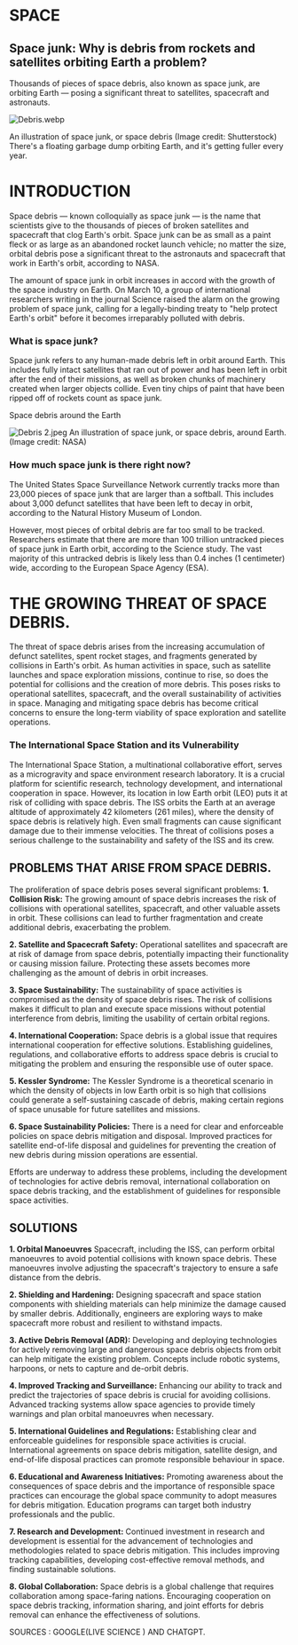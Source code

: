    # SPACE 
 ## Space junk: Why is debris from rockets and satellites orbiting Earth a problem?
Thousands of pieces of space debris, also known as space junk, are orbiting Earth — posing a significant threat to satellites, spacecraft and astronauts.


![Debris.webp](https://cdn.mos.cms.futurecdn.net/K6b7VvXYjcFZAHdBjEfh4i-650-80.jpg.webp)

An illustration of space junk, or space debris (Image credit: Shutterstock)
There's a floating garbage dump orbiting Earth, and it's getting fuller every year. 

# INTRODUCTION
Space debris — known colloquially as space junk — is the name that scientists give to the thousands of pieces of broken satellites and spacecraft that clog Earth's orbit. Space junk can be as small as a paint fleck or as large as an abandoned rocket launch vehicle; no matter the size, orbital debris pose a significant threat to the astronauts and spacecraft that work in Earth's orbit, according to NASA.

The amount of space junk in orbit increases in accord with the growth of the space industry on Earth. On March 10, a group of international researchers writing in the journal Science raised the alarm on the growing problem of space junk, calling for a legally-binding treaty to "help protect Earth's orbit" before it becomes irreparably polluted with debris. 

### What is space junk?
Space junk refers to any human-made debris left in orbit around Earth. This includes fully intact satellites that ran out of power and has been left in orbit after the end of their missions, as well as broken chunks of machinery created when larger objects collide. Even tiny chips of paint that have been ripped off of rockets count as space junk.

Space debris around the Earth


![Debris 2.jpeg](https://static.nationalgeographic.co.uk/files/styles/image_3200/public/01-debris_objects_-_mostly_debris_-_in_low_earth_orbit_leo_-_view_over_the_equator.webp?w=1450&h=816)
An illustration of space junk, or space debris, around Earth. (Image credit: NASA)

### How much space junk is there right now?
The United States Space Surveillance Network currently tracks more than 23,000 pieces of space junk that are larger than a softball. This includes about 3,000 defunct satellites that have been left to decay in orbit, according to the Natural History Museum of London.

However, most pieces of orbital debris are far too small to be tracked. Researchers estimate that there are more than 100 trillion untracked pieces of space junk in Earth orbit, according to the Science study. The vast majority of this untracked debris is likely less than 0.4 inches (1 centimeter) wide, according to the European Space Agency (ESA).

# THE GROWING THREAT OF SPACE DEBRIS.
The threat of space debris arises from the increasing accumulation of defunct satellites, spent rocket stages, and fragments generated by collisions in Earth's orbit. As human activities in space, such as satellite launches and space exploration missions, continue to rise, so does the potential for collisions and the creation of more debris. This poses risks to operational satellites, spacecraft, and the overall sustainability of activities in space. Managing and mitigating space debris has become critical concerns to ensure the long-term viability of space exploration and satellite operations.

### The International Space Station and its Vulnerability
The International Space Station, a multinational collaborative effort, serves as a microgravity and space environment research laboratory. It is a crucial platform for scientific research, technology development, and international cooperation in space. However, its location in low Earth orbit (LEO) puts it at risk of colliding with space debris.
The ISS orbits the Earth at an average altitude of approximately 42 kilometers (261 miles), where the density of space debris is relatively high. Even small fragments can cause significant damage due to their immense velocities. The threat of collisions poses a serious challenge to the sustainability and safety of the ISS and its crew.

## PROBLEMS THAT ARISE FROM SPACE DEBRIS.
The proliferation of space debris poses several significant problems:
**1. Collision Risk:** The growing amount of space debris increases the risk of collisions with operational satellites, spacecraft, and other valuable assets in orbit. These collisions can lead to further fragmentation and create additional debris, exacerbating the problem.

**2. Satellite and Spacecraft Safety:** Operational satellites and spacecraft are at risk of damage from space debris, potentially impacting their functionality or causing mission failure. Protecting these assets becomes more challenging as the amount of debris in orbit increases.

**3. Space Sustainability:** The sustainability of space activities is compromised as the density of space debris rises. The risk of collisions makes it difficult to plan and execute space missions without potential interference from debris, limiting the usability of certain orbital regions.

**4. International Cooperation:** Space debris is a global issue that requires international cooperation for effective solutions. Establishing guidelines, regulations, and collaborative efforts to address space debris is crucial to mitigating the problem and ensuring the responsible use of outer space.

**5. Kessler Syndrome:** The Kessler Syndrome is a theoretical scenario in which the density of objects in low Earth orbit is so high that collisions could generate a self-sustaining cascade of debris, making certain regions of space unusable for future satellites and missions.

**6. Space Sustainability Policies:** There is a need for clear and enforceable policies on space debris mitigation and disposal. Improved practices for satellite end-of-life disposal and guidelines for preventing the creation of new debris during mission operations are essential.

Efforts are underway to address these problems, including the development of technologies for active debris removal, international collaboration on space debris tracking, and the establishment of guidelines for responsible space activities.

   ## SOLUTIONS
**1.	Orbital Manoeuvres** Spacecraft, including the ISS, can perform orbital manoeuvres to avoid potential collisions with known space debris. These manoeuvres involve adjusting the spacecraft's trajectory to ensure a safe distance from the debris.

**2.	Shielding and Hardening:** Designing spacecraft and space station components with shielding materials can help minimize the damage caused by smaller debris. Additionally, engineers are exploring ways to make spacecraft more robust and resilient to withstand impacts.

**3.	Active Debris Removal (ADR):** Developing and deploying technologies for actively removing large and dangerous space debris objects from orbit can help mitigate the existing problem. Concepts include robotic systems, harpoons, or nets to capture and de-orbit debris.

**4.	Improved Tracking and Surveillance:** Enhancing our ability to track and predict the trajectories of space debris is crucial for avoiding collisions. Advanced tracking systems allow space agencies to provide timely warnings and plan orbital manoeuvres when necessary.

**5.	International Guidelines and Regulations:** Establishing clear and enforceable guidelines for responsible space activities is crucial. International agreements on space debris mitigation, satellite design, and end-of-life disposal practices can promote responsible behaviour in space.

**6.	Educational and Awareness Initiatives:** Promoting awareness about the consequences of space debris and the importance of responsible space practices can encourage the global space community to adopt measures for debris mitigation. Education programs can target both industry professionals and the public.

**7.	Research and Development:** Continued investment in research and development is essential for the advancement of technologies and methodologies related to space debris mitigation. This includes improving tracking capabilities, developing cost-effective removal methods, and finding sustainable solutions.

**8.	Global Collaboration:** Space debris is a global challenge that requires collaboration among space-faring nations. Encouraging cooperation on space debris tracking, information sharing, and joint efforts for debris removal can enhance the effectiveness of solutions.


SOURCES : GOOGLE(LIVE SCIENCE ) AND CHATGPT.
